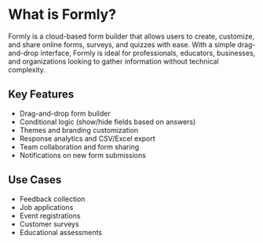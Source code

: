 # What is Formly?

Formly is a cloud-based form builder that allows users to create, customize, and share online forms, surveys, and quizzes with ease. With a simple drag-and-drop interface, Formly is ideal for professionals, educators, businesses, and organizations looking to gather information without technical complexity.

## Key Features
- Drag-and-drop form builder
- Conditional logic (show/hide fields based on answers)
- Themes and branding customization
- Response analytics and CSV/Excel export
- Team collaboration and form sharing
- Notifications on new form submissions

## Use Cases
- Feedback collection
- Job applications
- Event registrations
- Customer surveys
- Educational assessments
